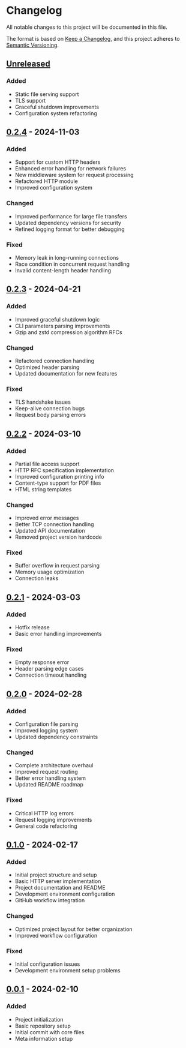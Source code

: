 # Changelog

All notable changes to this project will be documented in this file.

The format is based on [Keep a Changelog](https://keepachangelog.com/en/1.0.0/),
and this project adheres to [Semantic Versioning](https://semver.org/spec/v2.0.0.html).

## [Unreleased]

### Added
- Static file serving support
- TLS support
- Graceful shutdown improvements
- Configuration system refactoring

## [0.2.4] - 2024-11-03

### Added
- Support for custom HTTP headers
- Enhanced error handling for network failures
- New middleware system for request processing
- Refactored HTTP module
- Improved configuration system

### Changed
- Improved performance for large file transfers
- Updated dependency versions for security
- Refined logging format for better debugging

### Fixed
- Memory leak in long-running connections
- Race condition in concurrent request handling
- Invalid content-length header handling

## [0.2.3] - 2024-04-21

### Added
- Improved graceful shutdown logic
- CLI parameters parsing improvements
- Gzip and zstd compression algorithm RFCs

### Changed
- Refactored connection handling
- Optimized header parsing
- Updated documentation for new features

### Fixed
- TLS handshake issues
- Keep-alive connection bugs
- Request body parsing errors

## [0.2.2] - 2024-03-10

### Added
- Partial file access support
- HTTP RFC specification implementation
- Improved configuration printing info
- Content-type support for PDF files
- HTML string templates

### Changed
- Improved error messages
- Better TCP connection handling
- Updated API documentation
- Removed project version hardcode

### Fixed
- Buffer overflow in request parsing
- Memory usage optimization
- Connection leaks

## [0.2.1] - 2024-03-03

### Added
- Hotfix release
- Basic error handling improvements

### Fixed
- Empty response error
- Header parsing edge cases
- Connection timeout handling

## [0.2.0] - 2024-02-28

### Added
- Configuration file parsing
- Improved logging system
- Updated dependency constraints

### Changed
- Complete architecture overhaul
- Improved request routing
- Better error handling system
- Updated README roadmap

### Fixed
- Critical HTTP log errors
- Request logging improvements
- General code refactoring

## [0.1.0] - 2024-02-17

### Added
- Initial project structure and setup
- Basic HTTP server implementation
- Project documentation and README
- Development environment configuration
- GitHub workflow integration

### Changed
- Optimized project layout for better organization
- Improved workflow configuration

### Fixed
- Initial configuration issues
- Development environment setup problems

## [0.0.1] - 2024-02-10

### Added
- Project initialization
- Basic repository setup
- Initial commit with core files
- Meta information setup

[Unreleased]: https://github.com/username/httprs/compare/v0.2.4...HEAD
[0.2.4]: https://github.com/username/httprs/compare/v0.2.3...v0.2.4
[0.2.3]: https://github.com/username/httprs/compare/v0.2.2...v0.2.3
[0.2.2]: https://github.com/username/httprs/compare/v0.2.1...v0.2.2
[0.2.1]: https://github.com/username/httprs/compare/v0.2.0...v0.2.1
[0.2.0]: https://github.com/username/httprs/compare/v0.1.0...v0.2.0
[0.1.0]: https://github.com/username/httprs/compare/v0.0.1...v0.1.0
[0.0.1]: https://github.com/username/httprs/releases/tag/v0.0.1
